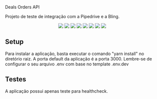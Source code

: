 Deals Orders API

Projeto de teste de integração com a Pipedrive e a Bling.

<p align="center">
    <img src="https://img.shields.io/badge/TypeScript-007ACC?style=for-the-badge&logo=typescript&logoColor=white" /> 
    <img src="https://img.shields.io/badge/MongoDB-white?style=for-the-badge&logo=mongodb&logoColor=4EA94B" /> 
    <img src="https://img.shields.io/badge/Node.js-339933?style=for-the-badge&logo=nodedotjs&logoColor=white" /> 
    <img src="https://img.shields.io/badge/Yarn-2C8EBB?style=for-the-badge&logo=yarn&logoColor=white"/> 
    <img src="https://img.shields.io/badge/Postman-FF6C37?style=for-the-badge&logo=Postman&logoColor=white"> 
    <img src="https://img.shields.io/badge/Swagger-85EA2D?style=for-the-badge&logo=Swagger&logoColor=white"> 
    <img src="https://img.shields.io/badge/eslint-3A33D1?style=for-the-badge&logo=eslint&logoColor=white"> 
    <img src="https://img.shields.io/badge/prettier-1A2C34?style=for-the-badge&logo=prettier&logoColor=F7BA3E"> 
</p>

## Setup

Para instalar a aplicação, basta executar o comando "yarn install" no diretório raiz. A porta default da aplicação é a porta 3000. Lembre-se de configurar o seu arquivo .env com base no template .env.dev

## Testes
A aplicação possui apenas teste para healthcheck.
